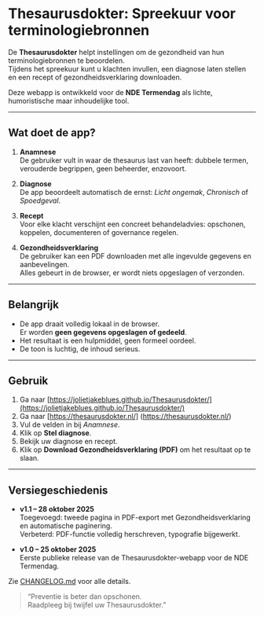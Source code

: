# Thesaurusdokter: Spreekuur voor terminologiebronnen

De **Thesaurusdokter** helpt instellingen om de gezondheid van hun terminologiebronnen te beoordelen.  
Tijdens het spreekuur kunt u klachten invullen, een diagnose laten stellen en een recept of gezondheidsverklaring downloaden.

Deze webapp is ontwikkeld voor de **NDE Termendag** als lichte, humoristische maar inhoudelijke tool.

---

## Wat doet de app?

1. **Anamnese**  
   De gebruiker vult in waar de thesaurus last van heeft: dubbele termen, verouderde begrippen, geen beheerder, enzovoort.

2. **Diagnose**  
   De app beoordeelt automatisch de ernst: *Licht ongemak*, *Chronisch* of *Spoedgeval*.

3. **Recept**  
   Voor elke klacht verschijnt een concreet behandeladvies: opschonen, koppelen, documenteren of governance regelen.

4. **Gezondheidsverklaring**  
   De gebruiker kan een PDF downloaden met alle ingevulde gegevens en aanbevelingen.  
   Alles gebeurt in de browser, er wordt niets opgeslagen of verzonden.

---

## Belangrijk

- De app draait volledig lokaal in de browser.  
  Er worden **geen gegevens opgeslagen of gedeeld**.
- Het resultaat is een hulpmiddel, geen formeel oordeel.
- De toon is luchtig, de inhoud serieus.

---

## Gebruik

1. Ga naar [https://jolietjakeblues.github.io/Thesaurusdokter/](https://jolietjakeblues.github.io/Thesaurusdokter/)
2. Ga naar
[https://thesaurusdokter.nl/]
(https://thesaurusdokter.nl/)
4. Vul de velden in bij *Anamnese*.
5. Klik op **Stel diagnose**.
6. Bekijk uw diagnose en recept.
7. Klik op **Download Gezondheidsverklaring (PDF)** om het resultaat op te slaan.

---

## Versiegeschiedenis

- **v1.1 – 28 oktober 2025**  
  Toegevoegd: tweede pagina in PDF-export met Gezondheidsverklaring en automatische paginering.  
  Verbeterd: PDF-functie volledig herschreven, typografie bijgewerkt.

- **v1.0 – 25 oktober 2025**  
  Eerste publieke release van de Thesaurusdokter-webapp voor de NDE Termendag.

Zie [CHANGELOG.md](./CHANGELOG.md) voor alle details.
> “Preventie is beter dan opschonen.  
> Raadpleeg bij twijfel uw Thesaurusdokter.”
